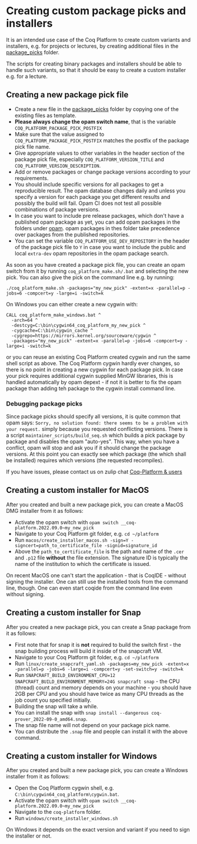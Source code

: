 # Creating custom package picks and installers

It is an intended use case of the Coq Platform to create custom variants and installers, e.g.
for projects or lectures, by creating additional files in the [package_picks](../package_picks) folder.

The scripts for creating binary packages and installers should be able to
handle such variants, so that it should be easy to create a custom installer
e.g. for a lecture.

## Creating a new package pick file

- Create a new file in the [package_picks](package_picks) folder by copying one of the existing files as template.
- **Please always change the opam switch name**, that is the variable `COQ_PLATFORM_PACKAGE_PICK_POSTFIX`
- Make sure that the value assigned to `COQ_PLATFORM_PACKAGE_PICK_POSTFIX` matches the postfix of the package pick file name.
- Give appropriate values to other variables in the header section of the package pick file, especially `COQ_PLATFORM_VERSION_TITLE` and `COQ_PLATFORM_VERSION_DESCRIPTION`.
- Add or remove packages or change package versions according to your requirements.
- You should include specific versions for all packages to get a reproducible result.
  The opam database changes daily and unless you specify a version for each package you get different results and possibly the build will fail.
  Opam CI does not test all possible combinations of package versions.
- In case you want to include pre release packages, which don't have a published opam package as yet, you can add opam packages in the folders under [opam](../opam).
  opam packages in thes folder take precedence over packages from the published repositories.
- You can set the variable `COQ_PLATFORM_USE_DEV_REPOSITORY` in the header of the package pick file to `Y` in case you want to include the public and local `extra-dev` opam repositories in the opam package search.

As soon as you have created a package pick file, you can create an opam switch from it by running `coq_platform_make.sh/.bat` and selecting the new pick.
You can also give the pick on the command line e.g. by running:
```
./coq_platform_make.sh -packages="my_new_pick" -extent=x -parallel=p -jobs=6 -compcert=y -large=i -switch=k
```

On Windows you can either create a new cygwin with:
```
CALL coq_platform_make_windows.bat ^
  -arch=64 ^
  -destcyg=C:\bin\cygwin64_coq_platform_my_new_pick ^
  -cygcache=C:\bin\cygwin_cache ^
  -cygrepo=https://mirrors.kernel.org/sourceware/cygwin ^
  -packages="my_new_pick" -extent=x -parallel=p -jobs=6 -compcert=y -large=i -switch=k 
```
or you can reuse an existing Coq Platform created cygwin and run the same shell script as above.
The Coq Platform cygwin hardly ever changes, so there is no point in creating a new cygwin for each package pick.
In case your pick requires additional cygwin supplied MinGW libraries, this is handled automatically by opam depext - if not it is better to fix the opam package than adding teh package to the cygwin install command line.

### Debugging package picks

Since package picks should specify all versions, it is quite common that opam says: `Sorry, no solution found: there seems to be a problem with your request.` simply because you requested conflicting versions.
There is a script `maintainer_scripts/build_seq.sh` which builds a pick package by package and disables the opam "auto-yes". This way, when you have a conflict, opam will stop and ask you if it should change the package versions. At this point you can exactly see which package (the which shall be installed) requires which versions (the requested recompiles).

If you have issues, please contact us on zulip chat [Coq-Platform & users](https://coq.zulipchat.com/#narrow/stream/250632-Coq-Platform.20devs.20.26.20users)

## Creating a custom installer for MacOS

After you created and built a new package pick, you can create a MacOS DMG installer from it as follows:

- Activate the opam switch with `opam switch __coq-platform.2022.09.0~my_new_pick`
- Navigate to your Coq Platform git folder, e.g. `cd ~/platform`
- Run `macos/create_installer_macos.sh -sign=Y -signcert=path_to_certificate_file -signid=signature_id`
- Above the `path_to_certificate_file` is the path and name of the `.cer` and `.p12` file **without** the file extension. The signature ID is typically the name of the institution to which the certificate is issued.

On recent MacOS one can't start the application - that is CoqIDE - without signing the installer. One can still use the installed tools from the command line, though. One can even start coqide from the command line even without signing.

## Creating a custom installer for Snap

After you created a new package pick, you can create a Snap package from it as follows:

- First note that for snap it is **not** required to build the switch first - the snap building process will build it inside of the snapcraft VM.
- Navigate to your Coq Platform git folder, e.g. `cd ~/platform`
- Run `linux/create_snapcraft_yaml.sh -packages=my_new_pick -extent=x -parallel=p -jobs=6 -large=i -compcert=y -set-switch=y -switch=k`
- Run `SNAPCRAFT_BUILD_ENVIRONMENT_CPU=12 SNAPCRAFT_BUILD_ENVIRONMENT_MEMORY=24G snapcraft snap` - the CPU (thread) count and memory depends on your machine - you should have 2GB per CPU and you should have twice as many CPU threads as the job count you specified initially.
- Building the snap will take a while.
- You can install the snap with `snap install --dangerous coq-prover_2022-09-0_amd64.snap`.
- The snap file name will not depend on your package pick name.
- You can distribute the `.snap` file and people can install it with the above command.

## Creating a custom installer for Windows

After you created and built a new package pick, you can create a Windows installer from it as follows:

- Open the Coq Platform cygwin shell, e.g. `C:\bin\cygwin64_coq_platform\cygwin.bat`.
- Activate the opam switch with `opam switch __coq-platform.2022.09.0~my_new_pick`
- Navigate to the `coq-platform` folder.
- Run `windows/create_installer_windows.sh`

On Windows it depends on the exact version and variant if you need to sign the installer or not.
